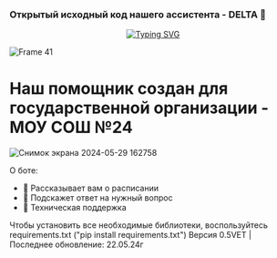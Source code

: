 ### Открытый исходный код нашего ассистента - DELTA 👋

<p align="center">
  <a href="https://git.io/typing-svg"><img src="https://readme-typing-svg.demolab.com?font=Fira+Code&pause=1000&color=AC65F7&center=true&vCenter=true&random=false&width=435&lines=Я+DELTA+ваш+виртуальный+помощник" alt="Typing SVG" /></a>
</p>

![Frame 41](https://github.com/Gecoste/Delta_Telegram_Bot/assets/114843030/d8099011-c0df-4512-903f-45f7f6510327)

<p align="center">
  <h1>Наш помощник создан для государственной организации - МОУ СОШ №24</h1>
</p>

![Снимок экрана 2024-05-29 162758](https://github.com/Gecoste/Delta_Telegram_Bot/assets/114843030/f99c4d3f-8e7c-49b7-a3f2-d5e896daeee3)

О боте: <br />
- 🔭 Рассказывает вам о расписании <br />
- 🌱 Подскажет ответ на нужный вопрос <br />
- 👯 Техническая поддержка <br />

Чтобы установить все необходимые библиотеки, воспользуйтесь requirements.txt ("pip install requirements.txt")
Версия 0.5VET | Последнее обновление: 22.05.24г
